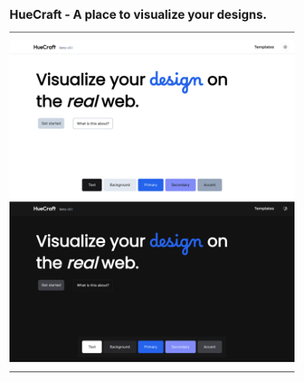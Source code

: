 ## HueCraft - A place to visualize your designs.
<hr>
<img src="./public/light-thumbnail.png">
<img src="./public/dark-thumbnail.png">
<hr>